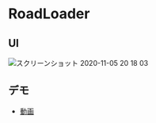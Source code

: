 # RoadLoader
## UI
![スクリーンショット 2020-11-05 20 18 03](https://user-images.githubusercontent.com/44032125/98234596-0857c700-1fa4-11eb-8056-552b9f888c37.png)

## デモ
- [動画](https://www.youtube.com/watch?v=WdIuEPaCuA4&feature=youtu.be)

